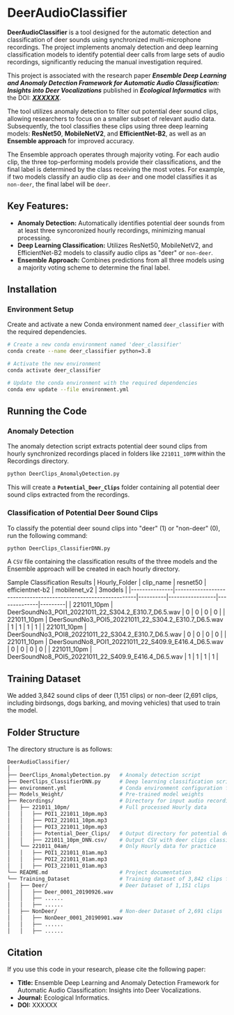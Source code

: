 # DeerAudioClassifier

**DeerAudioClassifier** is a tool designed for the automatic detection and classification of deer sounds using synchronized multi-microphone recordings. The project implements anomaly detection and deep learning classification models to identify potential deer calls from large sets of audio recordings, significantly reducing the manual investigation required.

This project is associated with the research paper ***Ensemble Deep Learning and Anomaly Detection Framework for Automatic Audio Classification: Insights into Deer Vocalizations*** published in ***Ecological Informatics*** with the DOI: ***[XXXXXX](#)***. 

The tool utilizes anomaly detection to filter out potential deer sound clips, allowing researchers to focus on a smaller subset of relevant audio data. Subsequently, the tool classifies these clips using three deep learning models: **ResNet50**, **MobileNetV2**, and **EfficientNet-B2**, as well as an **Ensemble approach** for improved accuracy.

The Ensemble approach operates through majority voting. For each audio clip, the three top-performing models provide their classifications, and the final label is determined by the class receiving the most votes. For example, if two models classify an audio clip as `deer` and one model classifies it as `non-deer`, the final label will be `deer`. 


## Key Features:
- **Anomaly Detection:** Automatically identifies potential deer sounds from at least three syncoronized hourly recordings, minimizing manual processing.
- **Deep Learning Classification:** Utilizes ResNet50, MobileNetV2, and EfficientNet-B2 models to classify audio clips as "deer" or `non-deer`.
- **Ensemble Approach:** Combines predictions from all three models using a majority voting scheme to determine the final label.


## Installation

### Environment Setup
Create and activate a new Conda environment named `deer_classifier` with the required dependencies.

```bash
# Create a new conda environment named 'deer_classifier'
conda create --name deer_classifier python=3.8
```

```bash
# Activate the new environment
conda activate deer_classifier
```

```bash
# Update the conda environment with the required dependencies
conda env update --file environment.yml
```

## Running the Code
### Anomaly Detection
The anomaly detection script extracts potential deer sound clips from hourly synchronized recordings placed in folders like `221011_10PM` within the Recordings directory.

```bash
python DeerClips_AnomalyDetection.py
```
This will create a **`Potential_Deer_Clips`** folder containing all potential deer sound clips extracted from the recordings.

### Classification of Potential Deer Sound Clips
To classify the potential deer sound clips into "deer" (1) or "non-deer" (0), run the following command:

```bash
python DeerClips_ClassifierDNN.py
```
A `CSV` file containing the classification results of the three models and the Ensemble approach will be created in each hourly directory.

Sample Classification Results
| Hourly_Folder | clip_name                                                      | resnet50 | efficientnet-b2 | mobilenet_v2 | 3models |
|---------------|----------------------------------------------------------------|----------|-----------------|--------------|---------|
| 221011_10pm   | DeerSoundNo3_POI1_20221011_22_S304.2_E310.7_D6.5.wav            | 0        | 0               | 0            | 0       |
| 221011_10pm   | DeerSoundNo3_POI5_20221011_22_S304.2_E310.7_D6.5.wav            | 1        | 1               | 1            | 1       |
| 221011_10pm   | DeerSoundNo3_POI8_20221011_22_S304.2_E310.7_D6.5.wav            | 0        | 0               | 0            | 0       |
| 221011_10pm   | DeerSoundNo8_POI1_20221011_22_S409.9_E416.4_D6.5.wav            | 0        | 0               | 0            | 0       |
| 221011_10pm   | DeerSoundNo8_POI5_20221011_22_S409.9_E416.4_D6.5.wav            | 1        | 1               | 1            | 1       |

## Training Dataset
We added 3,842 sound clips of deer (1,151 clips) or non-deer (2,691 clips, including birdsongs, dogs barking, and moving vehicles) that used to train the model. 

## Folder Structure
The directory structure is as follows:

```bash
DeerAudioClassifier/
│
├── DeerClips_AnomalyDetection.py   # Anomaly detection script
├── DeerClips_ClassifierDNN.py      # Deep learning classification script
├── environment.yml                 # Conda environment configuration file
├── Models_Weight/                  # Pre-trained model weights
├── Recordings/                     # Directory for input audio recordings
│   ├── 221011_10pm/                # Full processed Hourly data
│   │   ├── POI1_221011_10pm.mp3
│   │   ├── POI2_221011_10pm.mp3
│   │   ├── POI3_221011_10pm.mp3
│   │   ├── Potential_Deer_Clips/   # Output directory for potential deer clips
│   │   ├── 221011_10pm_DNN.csv/    # Output CSV with deer clips classification
│   └── 221011_04am/                # Only Hourly data for practice 
│   │   ├── POI1_221011_01am.mp3
│   │   ├── POI2_221011_01am.mp3
│   │   ├── POI3_221011_01am.mp3
└── README.md                       # Project documentation
└── Training_Dataset                # Training dataset of 3,842 clips for "deer" and "non-deer" classes
│   ├── Deer/                       # Deer Dataset of 1,151 clips
│   │   ├── Deer_0001_20190926.wav
│   │   ├── ......
│   │   ├── ......
│   ├── NonDeer/                    # Non-deer Dataset of 2,691 clips
│   │   ├── NonDeer_0001_20190901.wav
│   │   ├── ......
│   │   ├── ......

```

## Citation
If you use this code in your research, please cite the following paper:

- **Title:** Ensemble Deep Learning and Anomaly Detection Framework for Automatic Audio Classification: Insights into Deer Vocalizations.
- **Journal:** Ecological Informatics.
- **DOI:** XXXXXX

